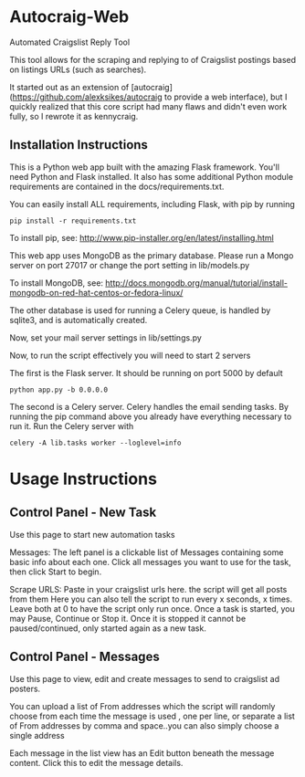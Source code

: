 Autocraig-Web
=============
Automated Craigslist Reply Tool

This tool allows for the scraping and replying to of Craigslist postings based on listings URLs (such as searches).

It started out as an extension of [autocraig](https://github.com/alexksikes/autocraig to provide a web interface), but I quickly realized that this core script had many flaws and didn't even work fully, so I rewrote it as kennycraig.

Installation Instructions
--------------------------
This is a Python web app built with the amazing Flask framework. You'll need Python and Flask installed.
It also has some additional Python module requirements are contained in the docs/requirements.txt.

You can easily install ALL requirements, including Flask, with pip by running

    pip install -r requirements.txt

To install pip, see: http://www.pip-installer.org/en/latest/installing.html

This web app uses MongoDB as the primary database. Please run a Mongo server on port 27017 or change the port setting in lib/models.py

To install MongoDB, see: http://docs.mongodb.org/manual/tutorial/install-mongodb-on-red-hat-centos-or-fedora-linux/

The other database is used for running a Celery queue, is handled by sqlite3, and is automatically created.

Now, set your mail server settings in lib/settings.py

Now, to run the script effectively you will need to start 2 servers

The first is the Flask server. It should be running on port 5000 by default

    python app.py -b 0.0.0.0

The second is a Celery server. Celery handles the email sending tasks.
By running the pip command above you already have everything necessary to run it.
Run the Celery server with

    celery -A lib.tasks worker --loglevel=info

Usage Instructions
==================

Control Panel - New Task
------------------------
Use this page to start new automation tasks

Messages: The left panel is a clickable list of Messages containing some basic info about each one.
Click all messages you want to use for the task, then click Start to begin.

Scrape URLS: Paste in your craigslist urls here. the script will get all posts from them
Here you can also tell the script to run every x seconds, x times. Leave both at 0 to have the script only run once.
Once a task is started, you may Pause, Continue or Stop it. Once it is stopped it cannot be paused/continued, only started again
as a new task.


Control Panel - Messages
------------------------
Use this page to view, edit and create messages to send to craigslist ad posters.

You can upload a list of From addresses which the script will randomly choose from each time the message is used
, one per line, or separate a list of From addresses by comma and space..you can also simply choose a single address

Each message in the list view has an Edit button beneath the message content. Click this to edit the message details.

